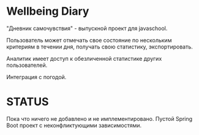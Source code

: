 # Wellbeing Diary
"Дневник самочувствия" - выпускной проект для javaschool.

Пользователь может отмечать свое состояние по нескольким критериям в течении дня, получать свою статистику, экспортировать.

Аналитик имеет доступ к обезличенной статистике других пользователей.

Интеграция с погодой.

# STATUS
Пока что ничего не добавлено и не имплементировано. Пустой Spring Boot проект с неконфликтующими зависимостями.